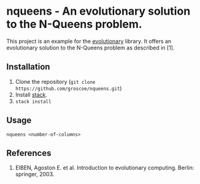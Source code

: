 # nqueens - An evolutionary solution to the N-Queens problem.

This project is an example for the [evolutionary](https://github.com/groscoe/evolutionary) library. It offers an evolutionary solution to the N-Queens problem as described in [1].

## Installation

   1. Clone the repository (`git clone https://github.com/groscoe/nqueens.git`)
   2. Install [stack](https://github.com/commercialhaskell/stack).
   3. `stack install`

## Usage

   ```nqueens <number-of-columns>```

## References

   1. EIBEN, Agoston E. et al. Introduction to evolutionary computing. Berlin:
      springer, 2003.
